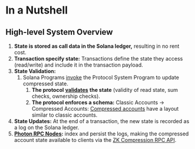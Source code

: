 # In a Nutshell

## High-level System Overview

1. **State is stored as call data in the Solana ledger,** resulting in no rent cost.
2. **Transaction specify state:** Transactions define the state they access (read/write) and include it in the transaction payload.
3. **State Validation:**
   1. Solana Programs [invoke](https://solana.com/docs/core/cpi) the Protocol System Program to update compressed state.
      1. **The protocol** [**validates**](core-concepts/validity-proofs.md) **the state** (validity of read state, sum checks, ownership checks).
      2. **The protocol enforces a schema:** Classic Accounts → Compressed Accounts: [Compressed accounts](core-concepts/compressed-account-model.md) have a layout similar to classic accounts.
4. **State Updates:** At the end of a transaction, the new state is recorded as a log on the Solana ledger.
5. [**Photon RPC Nodes**](../node-operators/run-a-node.md#photon-rpc-node)**:** index and persist the logs, making the compressed account state available to clients via the [ZK Compression RPC API](../developers/json-rpc-methods.md).

